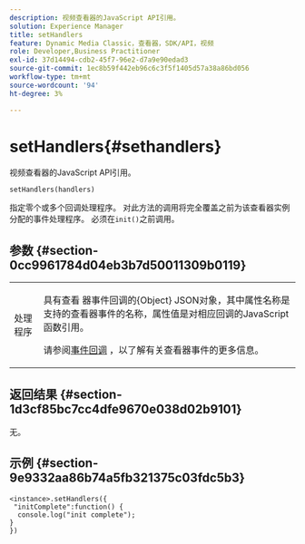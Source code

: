 ```yaml
---
description: 视频查看器的JavaScript API引用。
solution: Experience Manager
title: setHandlers
feature: Dynamic Media Classic，查看器，SDK/API，视频
role: Developer,Business Practitioner
exl-id: 37d14494-cdb2-45f7-96e2-d7a9e90edad3
source-git-commit: 1ec8b59f442eb96c6c3f5f1405d57a38a86bd056
workflow-type: tm+mt
source-wordcount: '94'
ht-degree: 3%

---
```


# setHandlers{#sethandlers}

视频查看器的JavaScript API引用。

`setHandlers(handlers)`

指定零个或多个回调处理程序。 对此方法的调用将完全覆盖之前为该查看器实例分配的事件处理程序。 必须在`init()`之前调用。

## 参数 {#section-0cc9961784d04eb3b7d50011309b0119}

<table id="table_896DFF34A68A403DB93A6D597461A573"> 
 <tbody> 
  <tr> 
   <td colname="col1"> <p> <span class="codeph"> <span class="varname"> 处理程序  </span> </span> </p> </td> 
   <td colname="col2"> <p> <span class="codeph"> 具有查看 </span> 器事件回调的{Object} JSON对象，其中属性名称是支持的查看器事件的名称，属性值是对相应回调的JavaScript函数引用。 </p> <p>请参阅<a href="../../../c-html5-s7-aem-asset-viewers/c-html5-video-reference/c-html5-video-viewer-20-event-callbacks.md#concept-ebe5a4c1853d4912a919d86df35c1f6d" format="dita" scope="local">事件回调</a> ，以了解有关查看器事件的更多信息。 </p> </td> 
  </tr> 
 </tbody> 
</table>

## 返回结果 {#section-1d3cf85bc7cc4dfe9670e038d02b9101}

无。

## 示例 {#section-9e9332aa86b74a5fb321375c03fdc5b3}

```
<instance>.setHandlers({ 
 "initComplete":function() { 
  console.log("init complete"); 
} 
})
```

